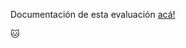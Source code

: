 Documentación de esta evaluación [acá!](https://github.com/BarbaraCarvajal/evaluacion2_backend_inacap/blob/main/INFORME/Django%20Evaluaci%C3%B3n%202%20fa6ebb13660245fc8aecd0048d1711ff.pdf)

🐱
